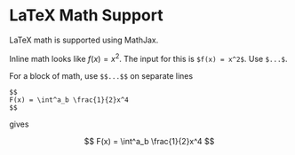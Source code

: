 # LaTeX Math Support

LaTeX math is supported using MathJax.

Inline math looks like $f(x) = x^2$. The input for this is `$f(x) = x^2$`. Use `$...$`.

For a block of math, use `$$...$$` on separate lines

```
$$
F(x) = \int^a_b \frac{1}{2}x^4
$$
```

gives 

$$
F(x) = \int^a_b \frac{1}{2}x^4
$$